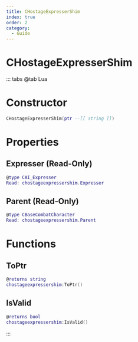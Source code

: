 ```yaml
---
title: CHostageExpresserShim
index: true
order: 2
category:
  - Guide
---
```


# CHostageExpresserShim

::: tabs
@tab Lua
# Constructor
```lua
CHostageExpresserShim(ptr --[[ string ]])
```
# Properties
## Expresser (Read-Only)
```lua
@type CAI_Expresser
Read: chostageexpressershim.Expresser
```
## Parent (Read-Only)
```lua
@type CBaseCombatCharacter
Read: chostageexpressershim.Parent
```
# Functions
## ToPtr
```lua
@returns string
chostageexpressershim:ToPtr()
```
## IsValid
```lua
@returns bool
chostageexpressershim:IsValid()
```

:::